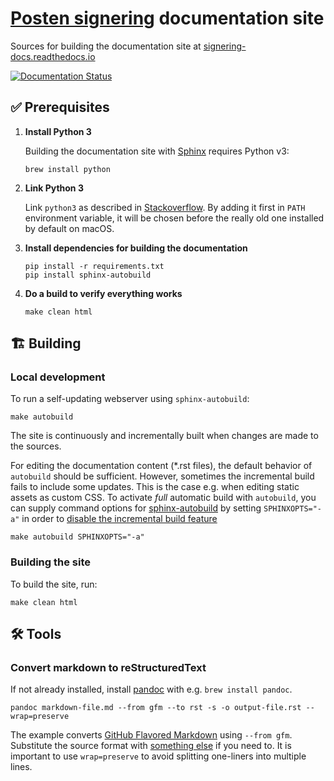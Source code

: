 # [Posten signering](https://signering.posten.no) documentation site

Sources for building the documentation site at [signering-docs.readthedocs.io](https://signering-docs.readthedocs.io)

[![Documentation Status](https://readthedocs.org/projects/signering-docs/badge/?version=latest)](https://signering-docs.readthedocs.io/en/latest/?badge=latest)

## ✅ Prerequisites

1. **Install Python 3**

   Building the documentation site with [Sphinx](http://www.sphinx-doc.org) requires Python v3:

   ```shell
   brew install python
   ```

2. **Link Python 3**

   Link ``python3`` as described in [Stackoverflow](https://stackoverflow.com/a/49711594/1765749). By adding it first in `PATH` environment variable, it will be chosen before the really old one installed by default on macOS.

3. **Install dependencies for building the documentation**

   ```shell
   pip install -r requirements.txt
   pip install sphinx-autobuild
   ```

4. **Do a build to verify everything works**
   ```shell
   make clean html
   ```


## 🏗 Building

### Local development

To run a self-updating webserver using `sphinx-autobuild`:
```shell
make autobuild
```

The site is continuously and incrementally built when changes are made to the sources.

For editing the documentation content (*.rst files), the default behavior of `autobuild` should be sufficient. However, sometimes the incremental build fails to include some updates. This is the case e.g. when editing static assets as custom CSS. To activate _full_ automatic build with `autobuild`, you can supply command options for [sphinx-autobuild](https://github.com/executablebooks/sphinx-autobuild) by setting `SPHINXOPTS="-a"` in order to [disable the incremental build feature](https://github.com/executablebooks/sphinx-autobuild#working-on-a-sphinx-html-theme)
```shell
make autobuild SPHINXOPTS="-a"
```





### Building the site

To build the site, run:

```shell
make clean html
```



## 🛠 Tools

### Convert markdown to reStructuredText

If not already installed, install [pandoc](https://pandoc.org/) with e.g. `brew install pandoc`.

```shell
pandoc markdown-file.md --from gfm --to rst -s -o output-file.rst --wrap=preserve
```

The example converts [GitHub Flavored Markdown](https://github.github.com/gfm/) using `--from gfm`. Substitute the source format with [something else](https://pandoc.org/MANUAL.html#option--from) if you need to. It is important to use `wrap=preserve` to avoid splitting one-liners into multiple lines.
